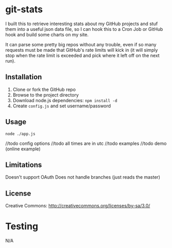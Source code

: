 
# git-stats

I built this to retrieve interesting stats about my GitHub projects and stuf them into a useful json data file, so I can hook
this to a Cron Job or GitHub hook and build some charts on my site.

It can parse some pretty big repos without any trouble, even if so many requests must be made that GitHub's rate limits
will kick in (it will simply stop when the rate limit is exceeded and pick where it left off on the next run).

## Installation

1. Clone or fork the GitHub repo
2. Browse to the project directory
3. Download node.js dependencies: `npm install -d`
4. Create `config.js` and set username/password

## Usage

`node ./app.js`

//todo config options
//todo all times are in utc
//todo examples
//todo demo (online example)

## Limitations

Doesn't support OAuth
Does not handle branches (just reads the master)

## License

Creative Commons: http://creativecommons.org/licenses/by-sa/3.0/

# Testing

N/A
